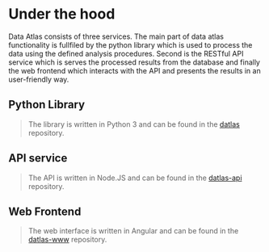 # Under the hood
Data Atlas consists of three services. The main part of data atlas functionality is fullfiled by the python library which is used to process the data using the defined analysis procedures. Second is the RESTful API service which is serves the processed results from the database and finally the web frontend which interacts with the API and presents the results in an user-friendly way.

## Python Library
> The library is written in Python 3 and can be found in the [datlas](https://github.com/DanielSaska/datlas) repository.

## API service
> The API is written in Node.JS and can be found in the [datlas-api](https://github.com/DanielSaska/datlas-api) repository.

## Web Frontend
> The web interface is written in Angular and can be found in the [datlas-www](https://github.com/DanielSaska/datlas-www) repository.
